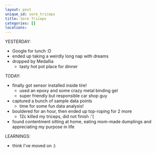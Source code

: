 ```yaml
---
layout: post
unique_id: sore_triceps
title: Sore Triceps
categories: []
locations: 
---
```


YESTERDAY:
* Google for lunch :D
* ended up taking a weirdly long nap with dreams
* dropped by Medallia
  * tasty hot pot place for dinner

TODAY:
* finally got sensor installed inside tire!
  * used an epoxy and some crazy metal binding gel
  * super friendly but responsible car shop guy
* captured a bunch of sample data points
  * time for some fun data analysis!
* bouldered for an hour, then ended up top-roping for 2 more
  * 12c killed my triceps, did not finish :'(
* found contentment sitting at home, eating mom-made dumplings and appreciating my purpose in life

LEARNINGS:
* think I've moved on :)
